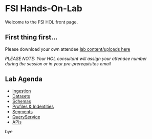 # FSI Hands-On-Lab

Welcome to the FSI HOL front page.

## First thing first...

Please download your own attendee [lab content/uploads here](https://github.com/adobe/AEP-Hands-on-Labs/blob/master/labs/fsi/lab_dowloads.md)

*PLEASE NOTE: Your HOL consultant will assign your attendee number during the session or in your pre-prerequisites email*

## Lab Agenda

 - [Ingestion](https://github.com/adobe/AEP-Hands-on-Labs/blob/master/labs/fsi/Foundations/Ingestion.md)
 - [Datasets](https://github.com/adobe/AEP-Hands-on-Labs/blob/master/labs/fsi/Foundations/Datasets.md)
 - [Schemas](https://github.com/adobe/AEP-Hands-on-Labs/blob/master/labs/fsi/Foundations/Schemas.md)
 - [Profiles & Indentities](https://github.com/adobe/AEP-Hands-on-Labs/blob/master/labs/fsi/Foundations/Profiles.md)
 - [Segments](https://github.com/adobe/AEP-Hands-on-Labs/blob/master/labs/fsi/Foundations/Segments.md)
 - [QueryService](https://github.com/adobe/AEP-Hands-on-Labs/blob/master/labs/fsi/Foundations/QueryService.md)
 - [APIs](https://github.com/adobe/AEP-Hands-on-Labs/blob/master/labs/fsi/Foundations/APIs.md)
 
bye
